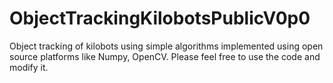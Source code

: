 # ObjectTrackingKilobotsPublicV0p0
 Object tracking of kilobots using simple algorithms implemented using open source platforms like Numpy, OpenCV. Please feel free to use the code and modify it.

